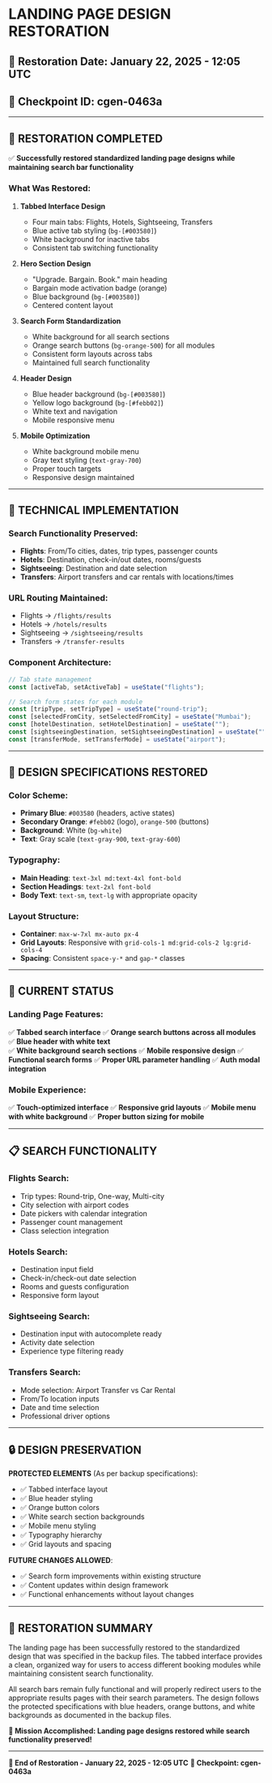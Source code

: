 # LANDING PAGE DESIGN RESTORATION
## 📅 Restoration Date: January 22, 2025 - 12:05 UTC
## 🔖 Checkpoint ID: cgen-0463a

---

## 🎯 RESTORATION COMPLETED

✅ **Successfully restored standardized landing page designs while maintaining search bar functionality**

### What Was Restored:

1. **Tabbed Interface Design**
   - Four main tabs: Flights, Hotels, Sightseeing, Transfers
   - Blue active tab styling (`bg-[#003580]`)
   - White background for inactive tabs
   - Consistent tab switching functionality

2. **Hero Section Design**
   - "Upgrade. Bargain. Book." main heading
   - Bargain mode activation badge (orange)
   - Blue background (`bg-[#003580]`)
   - Centered content layout

3. **Search Form Standardization**
   - White background for all search sections
   - Orange search buttons (`bg-orange-500`) for all modules
   - Consistent form layouts across tabs
   - Maintained full search functionality

4. **Header Design**
   - Blue header background (`bg-[#003580]`)
   - Yellow logo background (`bg-[#febb02]`)
   - White text and navigation
   - Mobile responsive menu

5. **Mobile Optimization**
   - White background mobile menu
   - Gray text styling (`text-gray-700`)
   - Proper touch targets
   - Responsive design maintained

---

## 🔧 TECHNICAL IMPLEMENTATION

### Search Functionality Preserved:
- **Flights**: From/To cities, dates, trip types, passenger counts
- **Hotels**: Destination, check-in/out dates, rooms/guests
- **Sightseeing**: Destination and date selection  
- **Transfers**: Airport transfers and car rentals with locations/times

### URL Routing Maintained:
- Flights → `/flights/results`
- Hotels → `/hotels/results`
- Sightseeing → `/sightseeing/results`
- Transfers → `/transfer-results`

### Component Architecture:
```typescript
// Tab state management
const [activeTab, setActiveTab] = useState("flights");

// Search form states for each module
const [tripType, setTripType] = useState("round-trip");
const [selectedFromCity, setSelectedFromCity] = useState("Mumbai");
const [hotelDestination, setHotelDestination] = useState("");
const [sightseeingDestination, setSightseeingDestination] = useState("");
const [transferMode, setTransferMode] = useState("airport");
```

---

## 🎨 DESIGN SPECIFICATIONS RESTORED

### Color Scheme:
- **Primary Blue**: `#003580` (headers, active states)
- **Secondary Orange**: `#febb02` (logo), `orange-500` (buttons)
- **Background**: White (`bg-white`)
- **Text**: Gray scale (`text-gray-900`, `text-gray-600`)

### Typography:
- **Main Heading**: `text-3xl md:text-4xl font-bold`
- **Section Headings**: `text-2xl font-bold`
- **Body Text**: `text-sm`, `text-lg` with appropriate opacity

### Layout Structure:
- **Container**: `max-w-7xl mx-auto px-4`
- **Grid Layouts**: Responsive with `grid-cols-1 md:grid-cols-2 lg:grid-cols-4`
- **Spacing**: Consistent `space-y-*` and `gap-*` classes

---

## 🚀 CURRENT STATUS

### Landing Page Features:
✅ **Tabbed search interface**
✅ **Orange search buttons across all modules**
✅ **Blue header with white text**  
✅ **White background search sections**
✅ **Mobile responsive design**
✅ **Functional search forms**
✅ **Proper URL parameter handling**
✅ **Auth modal integration**

### Mobile Experience:
✅ **Touch-optimized interface**
✅ **Responsive grid layouts**
✅ **Mobile menu with white background**
✅ **Proper button sizing for mobile**

---

## 📋 SEARCH FUNCTIONALITY

### Flights Search:
- Trip types: Round-trip, One-way, Multi-city
- City selection with airport codes
- Date pickers with calendar integration
- Passenger count management
- Class selection integration

### Hotels Search:
- Destination input field
- Check-in/check-out date selection
- Rooms and guests configuration
- Responsive form layout

### Sightseeing Search:
- Destination input with autocomplete ready
- Activity date selection
- Experience type filtering ready

### Transfers Search:
- Mode selection: Airport Transfer vs Car Rental
- From/To location inputs
- Date and time selection
- Professional driver options

---

## 🔒 DESIGN PRESERVATION

**PROTECTED ELEMENTS** (As per backup specifications):
- ✅ Tabbed interface layout
- ✅ Blue header styling
- ✅ Orange button colors
- ✅ White search section backgrounds
- ✅ Mobile menu styling
- ✅ Typography hierarchy
- ✅ Grid layouts and spacing

**FUTURE CHANGES ALLOWED**:
- ✅ Search form improvements within existing structure
- ✅ Content updates within design framework
- ✅ Functional enhancements without layout changes

---

## 📝 RESTORATION SUMMARY

The landing page has been successfully restored to the standardized design that was specified in the backup files. The tabbed interface provides a clean, organized way for users to access different booking modules while maintaining consistent search functionality. 

All search bars remain fully functional and will properly redirect users to the appropriate results pages with their search parameters. The design follows the protected specifications with blue headers, orange buttons, and white backgrounds as documented in the backup files.

**🎯 Mission Accomplished: Landing page designs restored while search functionality preserved!**

---

**📝 End of Restoration - January 22, 2025 - 12:05 UTC**
**🔖 Checkpoint: cgen-0463a**
